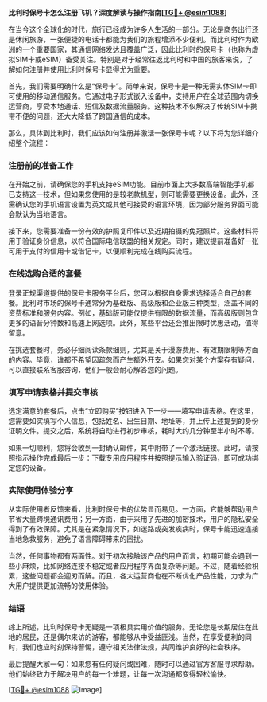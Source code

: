 **比利时保号卡怎么注册飞机？深度解读与操作指南[[TG💪+ @esim1088](https://t.me/s/esim1088)]**

在当今这个全球化的时代，旅行已经成为许多人生活的一部分。无论是商务出行还是休闲旅游，一张便捷的电话卡都能为我们的旅程增添不少便利。而比利时作为欧洲的一个重要国家，其通信网络发达且覆盖广泛，因此比利时的保号卡（也称为虚拟SIM卡或eSIM）备受关注。特别是对于经常往返比利时和中国的旅客来说，了解如何注册并使用比利时保号卡显得尤为重要。

首先，我们需要明确什么是“保号卡”。简单来说，保号卡是一种无需实体SIM卡即可使用的移动通信服务。它通过电子形式嵌入设备中，支持用户在全球范围内切换运营商，享受本地通话、短信及数据流量服务。这种技术不仅解决了传统SIM卡携带不便的问题，还大大降低了跨国通信的成本。

那么，具体到比利时，我们应该如何注册并激活一张保号卡呢？以下将为您详细介绍整个流程：

### 注册前的准备工作

在开始之前，请确保您的手机支持eSIM功能。目前市面上大多数高端智能手机都已支持这一技术，但如果您使用的是较老款机型，则可能需要更换设备。此外，还需确认您的手机语言设置为英文或其他可接受的语言环境，因为部分服务界面可能会默认为当地语言。

接下来，您需要准备一份有效的护照复印件以及近期拍摄的免冠照片。这些材料将用于验证身份信息，以符合国际电信联盟的相关规定。同时，建议提前准备好一张可用于支付的信用卡或借记卡，以便顺利完成在线购买流程。

### 在线选购合适的套餐

登录正规渠道提供的保号卡服务平台后，您可以根据自身需求选择适合自己的套餐。比利时市场的保号卡通常分为基础版、高级版和企业版三种类型，涵盖不同的资费标准和服务内容。例如，基础版可能仅提供有限的数据流量，而高级版则包含更多的语音分钟数和高速上网选项。此外，某些平台还会推出限时优惠活动，值得留意。

在挑选套餐时，务必仔细阅读条款细则，尤其是关于漫游费用、有效期限制等方面的内容。毕竟，谁都不希望因疏忽而产生额外开支。如果您对某个方案存有疑问，可以直接联系客服咨询，他们一般会耐心解答您的问题。

### 填写申请表格并提交审核

选定满意的套餐后，点击“立即购买”按钮进入下一步——填写申请表格。在这里，您需要如实填写个人信息，包括姓名、出生日期、地址等，并上传上述提到的身份证明文件。提交之后，系统将自动进行初步审核，耗时大约几分钟至半小时不等。

如果一切顺利，您将会收到一封确认邮件，其中附带了一个激活链接。此时，请按照指示操作完成最后一步：下载专用应用程序并按照提示输入验证码，即可成功绑定您的设备。

### 实际使用体验分享

从实际使用者反馈来看，比利时保号卡的优势显而易见。一方面，它能够帮助用户节省大量跨境通讯费用；另一方面，由于采用了先进的加密技术，用户的隐私安全得到了有效保障。尤其是在紧急情况下，如迷路或突发疾病时，保号卡能迅速连接当地急救服务，避免了语言障碍带来的困扰。

当然，任何事物都有两面性。对于初次接触该产品的用户而言，初期可能会遇到一些小麻烦，比如网络连接不稳定或者应用程序界面复杂等问题。不过，随着经验积累，这些问题都会迎刃而解。而且，各大运营商也在不断优化产品性能，力求为广大用户提供更加流畅的使用体验。

### 结语

综上所述，比利时保号卡无疑是一项极具实用价值的服务。无论您是长期居住在此地的居民，还是偶尔来访的游客，都能够从中受益匪浅。当然，在享受便利的同时，我们也应时刻保持警惕，遵守相关法律法规，共同维护良好的社会秩序。

最后提醒大家一句：如果您有任何疑问或困难，随时可以通过官方客服寻求帮助。他们始终致力于解决用户的每一个难题，让每一次沟通都变得轻松愉快。

[[TG💪+ @esim1088](https://t.me/s/esim1088) ![Image](https://i.postimg.cc/4NQfJmqS/Snipaste-2025-05-13-00-14-12.png)]